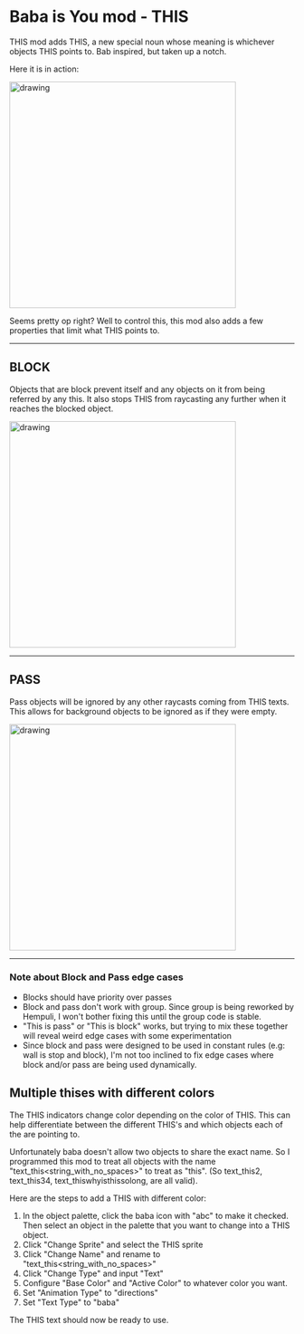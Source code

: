 # Baba is You mod - THIS
THIS mod adds THIS, a new special noun whose meaning is whichever objects THIS points to. Bab inspired, but taken up a notch.

Here it is in action:

<img src="gifs/this_mod_demo.gif" alt="drawing" width="400"/>

Seems pretty op right? Well to control this, this mod also adds a few properties that limit what THIS points to.

---
##  **BLOCK**

Objects that are block prevent itself and any objects on it from being referred by any this. It also stops THIS from raycasting any further when it reaches the blocked object.

<img src="gifs/this_mod_block.gif" alt="drawing" width="400"/>

---

##  **PASS**
Pass objects will be ignored by any other raycasts coming from THIS texts. This allows for background objects to be ignored as if they were empty. 

<img src="gifs/this_mod_pass.gif" alt="drawing" width="400"/>

---

### Note about Block and Pass edge cases
- Blocks should have priority over passes
- Block and pass don't work with group. Since group is being reworked by Hempuli, I won't bother fixing this until the group code is stable.
- "This is pass" or "This is block" works, but trying to mix these together will reveal weird edge cases with some experimentation
- Since block and pass were designed to be used in constant rules (e.g: wall is stop and block), I'm not too inclined to fix edge cases where block and/or pass are being used dynamically.

## **Multiple thises with different colors**
The THIS indicators change color depending on the color of THIS. This can help differentiate between the different THIS's and which objects each of the are pointing to.

Unfortunately baba doesn't allow two objects to share the exact name. So I programmed this mod to treat all objects with the name "text_this\<string_with_no_spaces>" to treat as "this". (So text_this2, text_this34, text_thiswhyisthissolong, are all valid).

Here are the steps to add a THIS with different color:
1. In the object palette, click the baba icon with "abc" to make it checked. Then select an object in the palette that you want to change into a THIS object.
2. Click "Change Sprite" and select the THIS sprite
3. Click "Change Name" and rename to "text_this\<string_with_no_spaces>"
4. Click "Change Type" and input "Text"
5. Configure "Base Color" and "Active Color" to whatever color you want.
6. Set "Animation Type" to "directions"
7. Set "Text Type" to "baba"

The THIS text should now be ready to use.